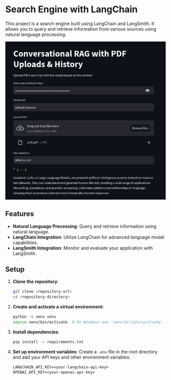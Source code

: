 # Search Engine with LangChain

This project is a search engine built using LangChain and LangSmith. It allows you to query and retrieve information from various sources using natural language processing.

![alt text](https://github.com/OnurAsimIlhan/rag-QA-with-Groq-LLama/blob/main/ss)

## Features

- **Natural Language Processing**: Query and retrieve information using natural language.
- **LangChain Integration**: Utilize LangChain for advanced language model capabilities.
- **LangSmith Integration**: Monitor and evaluate your application with LangSmith.

## Setup

1. **Clone the repository**:
    ```sh
    git clone <repository-url>
    cd <repository-directory>
    ```

2. **Create and activate a virtual environment**:
    ```sh
    python -m venv venv
    source venv/bin/activate  # On Windows use `venv\Scripts\activate`
    ```

3. **Install dependencies**:
    ```sh
    pip install -r requirements.txt
    ```

4. **Set up environment variables**:
    Create a `.env` file in the root directory and add your API keys and other environment variables:
    ```env
    LANGCHAIN_API_KEY=<your-langchain-api-key>
    OPENAI_API_KEY=<your-openai-api-key>
    ```

